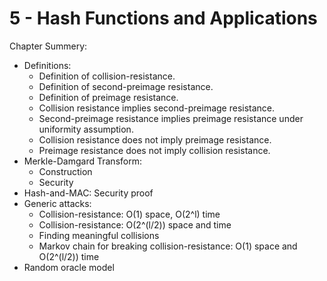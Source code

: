 # 5 - Hash Functions and Applications

Chapter Summery:

* Definitions:
    * Definition of collision-resistance.
    * Definition of second-preimage resistance.
    * Definition of preimage resistance.
    * Collision resistance implies second-preimage resistance.
    * Second-preimage resistance implies preimage resistance under uniformity assumption.
    * Collision resistance does not imply preimage resistance.
    * Preimage resistance does not imply collision resistance.
* Merkle-Damgard Transform:
    * Construction
    * Security
* Hash-and-MAC: Security proof
* Generic attacks:
    * Collision-resistance: O(1) space, O(2^l) time
    * Collision-resistance: O(2^(l/2)) space and time
    * Finding meaningful collisions
    * Markov chain for breaking collision-resistance: O(1) space and O(2^(l/2)) time
* Random oracle model
